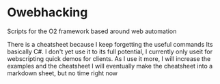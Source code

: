 Owebhacking
============

Scripts for the O2 framework based around web automation

There is a cheatsheet because I keep forgetting the useful commands
Its basically C#. I don't yet use it to its full potential, I currently only useit for webscripting quick demos for clients.
As I use it more, I will increase the examples and the cheatsheet
I will eventually make the cheatsheet into a markdown sheet, but no time right now
